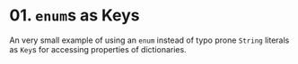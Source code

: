 # 01. `enum`s as Keys
An very small example of using an `enum` instead of typo prone `String` literals as `Key`s for accessing properties of dictionaries.
